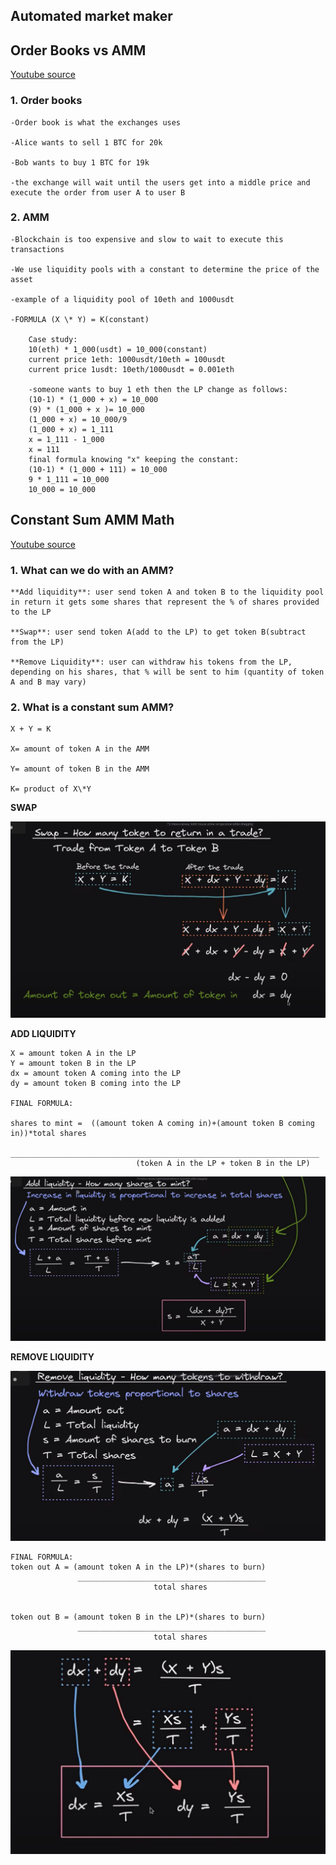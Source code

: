 ## Automated market maker

## Order Books vs AMM

[Youtube source](https://www.youtube.com/watch?v=Ui1TBPdnEJU)

### 1. Order books

    -Order book is what the exchanges uses

    -Alice wants to sell 1 BTC for 20k

    -Bob wants to buy 1 BTC for 19k

    -the exchange will wait until the users get into a middle price and execute the order from user A to user B

### 2. AMM

    -Blockchain is too expensive and slow to wait to execute this transactions

    -We use liquidity pools with a constant to determine the price of the asset

    -example of a liquidity pool of 10eth and 1000usdt

    -FORMULA (X \* Y) = K(constant)

        Case study:
        10(eth) * 1_000(usdt) = 10_000(constant)
        current price 1eth: 1000usdt/10eth = 100usdt
        current price 1usdt: 10eth/1000usdt = 0.001eth

        -someone wants to buy 1 eth then the LP change as follows:
        (10-1) * (1_000 + x) = 10_000
        (9) * (1_000 + x )= 10_000
        (1_000 + x) = 10_000/9
        (1_000 + x) = 1_111
        x = 1_111 - 1_000
        x = 111
        final formula knowing "x" keeping the constant:
        (10-1) * (1_000 + 111) = 10_000
        9 * 1_111 = 10_000
        10_000 = 10_000

## Constant Sum AMM Math

[Youtube source](https://www.youtube.com/watch?v=-JhgcqvyYeM)

### 1. What can we do with an AMM?

    **Add liquidity**: user send token A and token B to the liquidity pool
    in return it gets some shares that represent the % of shares provided to the LP

    **Swap**: user send token A(add to the LP) to get token B(subtract from the LP)

    **Remove Liquidity**: user can withdraw his tokens from the LP, depending on his shares, that % will be sent to him (quantity of token A and B may vary)

### 2. What is a constant sum AMM?

    X + Y = K

    X= amount of token A in the AMM

    Y= amount of token B in the AMM

    K= product of X\*Y

**SWAP**

![Swap X + Y = K](./swap.png)

**ADD LIQUIDITY**

    X = amount token A in the LP
    Y = amount token B in the LP
    dx = amount token A coming into the LP
    dy = amount token B coming into the LP

    FINAL FORMULA:

    shares to mint =  ((amount token A coming in)+(amount token B coming in))*total shares
                      _____________________________________________________________________
                                (token A in the LP + token B in the LP)

![Add liquidity](./add_liquidity1.png)

**REMOVE LIQUIDITY**

![Remove liquidity](./remove_liquidity1.png)

    FINAL FORMULA:
    token out A = (amount token A in the LP)*(shares to burn)
                   __________________________________________
                                    total shares


    token out B = (amount token B in the LP)*(shares to burn)
                   __________________________________________
                                    total shares

![Final formula](./remove_liquidity2.png)

